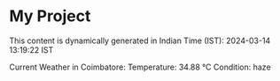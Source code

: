 # My Project

This content is dynamically generated in Indian Time (IST): 2024-03-14 13:19:22 IST


Current Weather in Coimbatore:
Temperature: 34.88 °C
Condition: haze
